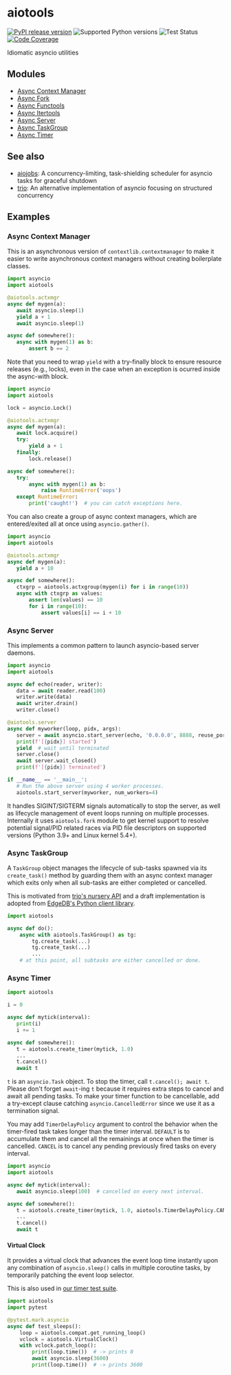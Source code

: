 aiotools
========

[![PyPI release version](https://badge.fury.io/py/aiotools.svg)](https://pypi.org/project/aiotools/)
![Supported Python versions](https://img.shields.io/pypi/pyversions/aiotools.svg)
![Test Status](https://github.com/achimnol/aiotools/workflows/Test%20with%20pytest/badge.svg)
[![Code Coverage](https://codecov.io/gh/achimnol/aiotools/branch/master/graph/badge.svg)](https://codecov.io/gh/achimnol/aiotools)

Idiomatic asyncio utilities


Modules
-------

* [Async Context Manager](http://aiotools.readthedocs.io/en/latest/aiotools.context.html)
* [Async Fork](http://aiotools.readthedocs.io/en/latest/aiotools.fork.html)
* [Async Functools](http://aiotools.readthedocs.io/en/latest/aiotools.func.html)
* [Async Itertools](http://aiotools.readthedocs.io/en/latest/aiotools.iter.html)
* [Async Server](http://aiotools.readthedocs.io/en/latest/aiotools.server.html)
* [Async TaskGroup](http://aiotools.readthedocs.io/en/latest/aiotools.taskgroup.html)
* [Async Timer](http://aiotools.readthedocs.io/en/latest/aiotools.timer.html)


See also
--------

* [aiojobs](https://github.com/aio-libs/aiojobs): A concurrency-limiting, task-shielding scheduler for asyncio tasks for graceful shutdown
* [trio](https://github.com/python-trio/trio): An alternative implementation of asyncio focusing on structured concurrency


Examples
--------

### Async Context Manager

This is an asynchronous version of `contextlib.contextmanager` to make it
easier to write asynchronous context managers without creating boilerplate
classes.

```python
import asyncio
import aiotools

@aiotools.actxmgr
async def mygen(a):
   await asyncio.sleep(1)
   yield a + 1
   await asyncio.sleep(1)

async def somewhere():
   async with mygen(1) as b:
       assert b == 2
```

Note that you need to wrap `yield` with a try-finally block to
ensure resource releases (e.g., locks), even in the case when
an exception is ocurred inside the async-with block.

```python
import asyncio
import aiotools

lock = asyncio.Lock()

@aiotools.actxmgr
async def mygen(a):
   await lock.acquire()
   try:
       yield a + 1
   finally:
       lock.release()

async def somewhere():
   try:
       async with mygen(1) as b:
           raise RuntimeError('oops')
   except RuntimeError:
       print('caught!')  # you can catch exceptions here.
```

You can also create a group of async context managers, which
are entered/exited all at once using `asyncio.gather()`.

```python
import asyncio
import aiotools

@aiotools.actxmgr
async def mygen(a):
   yield a + 10

async def somewhere():
   ctxgrp = aiotools.actxgroup(mygen(i) for i in range(10))
   async with ctxgrp as values:
       assert len(values) == 10
       for i in range(10):
           assert values[i] == i + 10
```

### Async Server

This implements a common pattern to launch asyncio-based server daemons.

```python
import asyncio
import aiotools

async def echo(reader, writer):
   data = await reader.read(100)
   writer.write(data)
   await writer.drain()
   writer.close()

@aiotools.server
async def myworker(loop, pidx, args):
   server = await asyncio.start_server(echo, '0.0.0.0', 8888, reuse_port=True)
   print(f'[{pidx}] started')
   yield  # wait until terminated
   server.close()
   await server.wait_closed()
   print(f'[{pidx}] terminated')

if __name__ == '__main__':
   # Run the above server using 4 worker processes.
   aiotools.start_server(myworker, num_workers=4)
```

It handles SIGINT/SIGTERM signals automatically to stop the server,
as well as lifecycle management of event loops running on multiple processes.
Internally it uses `aiotools.fork` module to get kernel support to resolve
potential signal/PID related races via PID file descriptors on supported versions
(Python 3.9+ and Linux kernel 5.4+).


### Async TaskGroup

A `TaskGroup` object manages the lifecycle of sub-tasks spawned via its `create_task()`
method by guarding them with an async context manager which exits only when all sub-tasks
are either completed or cancelled.

This is motivated from [trio's nursery API](https://trio.readthedocs.io/en/stable/reference-core.html#nurseries-and-spawning)
and a draft implementation is adopted from [EdgeDB's Python client library](https://github.com/edgedb/edgedb-python).

```python
import aiotools

async def do():
    async with aiotools.TaskGroup() as tg:
        tg.create_task(...)
        tg.create_task(...)
        ...
    # at this point, all subtasks are either cancelled or done.
```


### Async Timer

```python
import aiotools

i = 0

async def mytick(interval):
   print(i)
   i += 1

async def somewhere():
   t = aiotools.create_timer(mytick, 1.0)
   ...
   t.cancel()
   await t
```

`t` is an `asyncio.Task` object.
To stop the timer, call `t.cancel(); await t`.
Please don't forget `await`-ing `t` because it requires extra steps to
cancel and await all pending tasks.
To make your timer function to be cancellable, add a try-except clause
catching `asyncio.CancelledError` since we use it as a termination
signal.

You may add `TimerDelayPolicy` argument to control the behavior when the
timer-fired task takes longer than the timer interval.
`DEFAULT` is to accumulate them and cancel all the remainings at once when
the timer is cancelled.
`CANCEL` is to cancel any pending previously fired tasks on every interval.

```python
import asyncio
import aiotools

async def mytick(interval):
   await asyncio.sleep(100)  # cancelled on every next interval.

async def somewhere():
   t = aiotools.create_timer(mytick, 1.0, aiotools.TimerDelayPolicy.CANCEL)
   ...
   t.cancel()
   await t
```

#### Virtual Clock

It provides a virtual clock that advances the event loop time instantly upon
any combination of `asyncio.sleep()` calls in multiple coroutine tasks,
by temporarily patching the event loop selector.

This is also used in [our timer test suite](https://github.com/achimnol/aiotools/blob/master/tests/test_timer.py).

```python
import aiotools
import pytest

@pytest.mark.asyncio
async def test_sleeps():
    loop = aiotools.compat.get_running_loop()
    vclock = aiotools.VirtualClock()
    with vclock.patch_loop():
        print(loop.time())  # -> prints 0
        await asyncio.sleep(3600)
        print(loop.time())  # -> prints 3600
```
